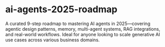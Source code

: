 # ai-agents-2025-roadmap
A curated 9-step roadmap to mastering AI agents in 2025—covering agentic design patterns, memory, multi-agent systems, RAG integrations, and real-world workflows. Ideal for anyone looking to scale generative AI use cases across various business domains.

